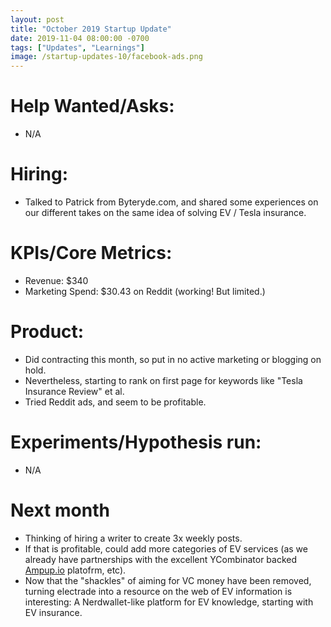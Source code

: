 ```yaml
---
layout: post
title: "October 2019 Startup Update"
date: 2019-11-04 08:00:00 -0700
tags: ["Updates", "Learnings"]
image: /startup-updates-10/facebook-ads.png
---
```


# Help Wanted/Asks:

- N/A

# Hiring: 

- Talked to Patrick from Byteryde.com, and shared some experiences on our different takes on the same idea of solving EV / Tesla insurance.

# KPIs/Core Metrics:

- Revenue: $340
- Marketing Spend: $30.43 on Reddit (working! But limited.)

# Product:

- Did contracting this month, so put in no active marketing or blogging on hold.
- Nevertheless, starting to rank on first page for keywords like "Tesla Insurance Review" et al.
- Tried Reddit ads, and seem to be profitable.

# Experiments/Hypothesis run:

- N/A

# Next month

- Thinking of hiring a writer to create 3x weekly posts.
- If that is profitable, could add more categories of EV services (as we already have partnerships with the excellent YCombinator backed [Ampup.io](https://www.ampup.io) platofrm, etc).
- Now that the "shackles" of aiming for VC money have been removed, turning electrade into a resource on the web of EV information is interesting: A Nerdwallet-like platform for EV knowledge, starting with EV insurance.
